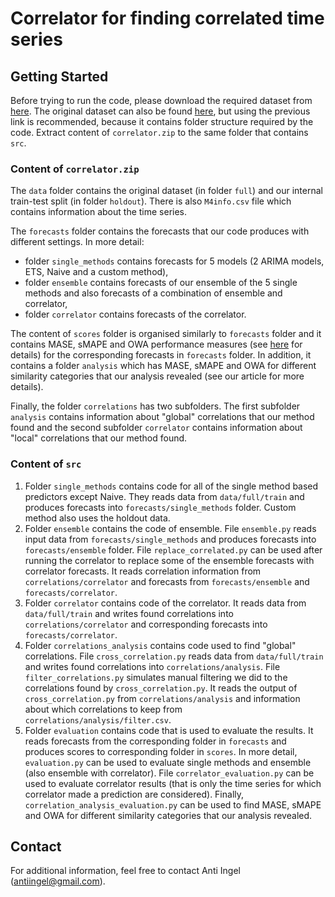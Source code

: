 # Correlator for finding correlated time series
## Getting Started

Before trying to run the code, please download the required dataset from [here](https://drive.google.com/open?id=1o7xC4j2ai01st8dL_KUcM6gB_ThPpPrF). The original dataset can also be found [here](https://www.mcompetitions.unic.ac.cy/the-dataset/), but using the previous link is recommended, because it contains folder structure required by the code. Extract content of `correlator.zip` to the same folder that contains `src`.

### Content of `correlator.zip`

The `data` folder contains the original dataset (in folder `full`) and our internal train-test split (in folder `holdout`). There is also `M4info.csv` file which contains information about the time series.

The `forecasts` folder contains the forecasts that our code produces with different settings. In more detail:
 * folder `single_methods` contains forecasts for 5 models (2 ARIMA models, ETS, Naive and a custom method),
 * folder `ensemble` contains forecasts of our ensemble of the 5 single methods and also forecasts of a combination of ensemble and correlator,
 * folder `correlator` contains forecasts of the correlator.
 
The content of `scores` folder is organised similarly to `forecasts` folder and it contains MASE, sMAPE and OWA performance measures (see [here](https://www.m4.unic.ac.cy/wp-content/uploads/2018/03/M4-Competitors-Guide.pdf) for details) for the corresponding forecasts in `forecasts` folder. In addition, it contains a folder `analysis` which has MASE, sMAPE and OWA for different similarity categories that our analysis revealed (see our article for more details).

Finally, the folder `correlations` has two subfolders. The first subfolder `analysis` contains information about "global" correlations that our method found and the second subfolder `correlator` contains information about "local" correlations that our method found.

### Content of `src`

1. Folder `single_methods` contains code for all of the single method based predictors except Naive. They reads data from `data/full/train` and produces forecasts into `forecasts/single_methods` folder. Custom method also uses the holdout data.
2. Folder `ensemble` contains the code of ensemble. File `ensemble.py` reads input data from `forecasts/single_methods` and produces forecasts into `forecasts/ensemble` folder. File `replace_correlated.py` can be used after running the correlator to replace some of the ensemble forecasts with correlator forecasts. It reads correlation information from `correlations/correlator` and forecasts from `forecasts/ensemble` and `forecasts/correlator`.
3. Folder `correlator` contains code of the correlator. It reads data from `data/full/train` and writes found correlations into `correlations/correlator` and corresponding forecasts into `forecasts/correlator`.
4. Folder `correlations_analysis` contains code used to find "global" correlations. File `cross_correlation.py` reads data from `data/full/train` and writes found correlations into `correlations/analysis`. File `filter_correlations.py` simulates manual filtering we did to the correlations found by `cross_correlation.py`. It reads the output of `cross_correlation.py` from `correlations/analysis` and information about which correlations to keep from `correlations/analysis/filter.csv`.
5. Folder `evaluation` contains code that is used to evaluate the results. It reads forecasts from the corresponding folder in `forecasts` and produces scores to corresponding folder in `scores`. In more detail, `evaluation.py` can be used to evaluate single methods and ensemble (also ensemble with correlator). File `correlator_evaluation.py` can be used to evaluate correlator results (that is only the time series for which correlator made a prediction are considered). Finally, `correlation_analysis_evaluation.py` can be used to find MASE, sMAPE and OWA for different similarity categories that our analysis revealed.

## Contact

For additional information, feel free to contact Anti Ingel (antiingel@gmail.com).
